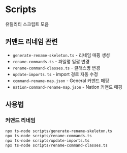 # Scripts

유틸리티 스크립트 모음

## 커맨드 리네임 관련
- `generate-rename-skeleton.ts` - 리네임 매핑 생성
- `rename-commands.ts` - 파일명 일괄 변경
- `rename-command-classes.ts` - 클래스명 변경
- `update-imports.ts` - import 경로 자동 수정
- `command-rename-map.json` - General 커맨드 매핑
- `nation-command-rename-map.json` - Nation 커맨드 매핑

## 사용법

### 커맨드 리네임
```bash
npx ts-node scripts/generate-rename-skeleton.ts
npx ts-node scripts/rename-commands.ts
npx ts-node scripts/update-imports.ts
npx ts-node scripts/rename-command-classes.ts
```
